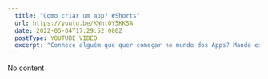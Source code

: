 ```yaml
---
  title: "Como criar um app? #Shorts"
  url: https://youtu.be/KWntOY5KKSA
  date: 2022-05-04T17:29:52.000Z
  postType: YOUTUBE_VIDEO
  excerpt: "Conhece alguém que quer começar no mundo dos Apps? Manda essas dicas dos programas e essa série fenomenal que eu indico no meio \"Desvendando o Mobile\" da @AluraOnline  "
---
```

  
  No content
  